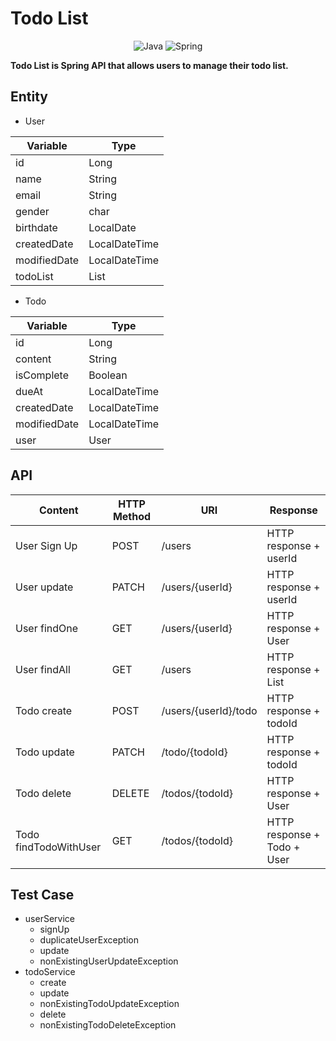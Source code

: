 # Todo List
<div align="center">
    <img src="https://img.shields.io/badge/java-%23ED8B00.svg?style=for-the-badge&logo=java&logoColor=white" alt="Java">
    <img src="https://img.shields.io/badge/spring-%236DB33F.svg?style=for-the-badge&logo=spring&logoColor=white" alt="Spring">
</div>

**Todo List is Spring API that allows users to manage their todo list.**

## Entity
- User

| Variable     | Type          |
|--------------|---------------|
| id           | Long          |
| name         | String        |
| email        | String        |
| gender       | char          |
| birthdate    | LocalDate     |
| createdDate  | LocalDateTime |
| modifiedDate | LocalDateTime |
| todoList     | List<Todo>    |

- Todo

| Variable     | Type          |
|--------------|---------------|
| id           | Long          |
| content      | String        |
| isComplete   | Boolean       |
| dueAt        | LocalDateTime |
| createdDate  | LocalDateTime |
| modifiedDate | LocalDateTime |
| user         | User          |

## API

| Content               | HTTP Method | URI                  | Response                    |
|-----------------------|-------------|----------------------|-----------------------------|
| User Sign Up          | POST        | /users               | HTTP response + userId      |
| User update           | PATCH       | /users/{userId}      | HTTP response + userId      |
| User findOne          | GET         | /users/{userId}      | HTTP response + User        |
| User findAll          | GET         | /users               | HTTP response + List<User>  |
| Todo create           | POST        | /users/{userId}/todo | HTTP response + todoId      |
| Todo update           | PATCH       | /todo/{todoId}       | HTTP response + todoId      |
| Todo delete           | DELETE      | /todos/{todoId}      | HTTP response + User        |
| Todo findTodoWithUser | GET         | /todos/{todoId}      | HTTP response + Todo + User |

## Test Case
- userService
  - signUp
  - duplicateUserException
  - update
  - nonExistingUserUpdateException
- todoService
  - create
  - update
  - nonExistingTodoUpdateException
  - delete
  - nonExistingTodoDeleteException